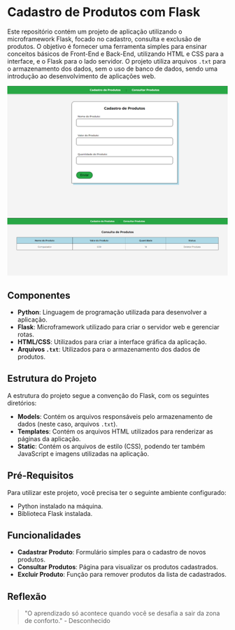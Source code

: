 # Cadastro de Produtos com Flask

Este repositório contém um projeto de aplicação utilizando o microframework Flask, focado no cadastro, consulta e exclusão de produtos. O objetivo é fornecer uma ferramenta simples para ensinar conceitos básicos de Front-End e Back-End, utilizando HTML e CSS para a interface, e o Flask para o lado servidor. O projeto utiliza arquivos `.txt` para o armazenamento dos dados, sem o uso de banco de dados, sendo uma introdução ao desenvolvimento de aplicações web.

![Imagem do Projeto](https://github.com/Petinelson/CadastroProdutos-Flask/blob/main/cadastrar_produto.png)
![Imagem do Projeto](https://github.com/Petinelson/CadastroProdutos-Flask/blob/main/consulta_produtos.png)

## Componentes

- **Python**: Linguagem de programação utilizada para desenvolver a aplicação.
- **Flask**: Microframework utilizado para criar o servidor web e gerenciar rotas.
- **HTML/CSS**: Utilizados para criar a interface gráfica da aplicação.
- **Arquivos `.txt`**: Utilizados para o armazenamento dos dados de produtos.

## Estrutura do Projeto

A estrutura do projeto segue a convenção do Flask, com os seguintes diretórios:

- **Models**: Contém os arquivos responsáveis pelo armazenamento de dados (neste caso, arquivos `.txt`).
- **Templates**: Contém os arquivos HTML utilizados para renderizar as páginas da aplicação.
- **Static**: Contém os arquivos de estilo (CSS), podendo ter também JavaScript e imagens utilizadas na aplicação.

## Pré-Requisitos

Para utilizar este projeto, você precisa ter o seguinte ambiente configurado:

- Python instalado na máquina.
- Biblioteca Flask instalada.

## Funcionalidades

- **Cadastrar Produto**: Formulário simples para o cadastro de novos produtos.
- **Consultar Produtos**: Página para visualizar os produtos cadastrados.
- **Excluir Produto**: Função para remover produtos da lista de cadastrados.

## Reflexão

>"O aprendizado só acontece quando você se desafia a sair da zona de conforto." - Desconhecido
